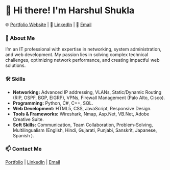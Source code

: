 # 👋 Hi there! I'm Harshul Shukla  
🌐 [Portfolio Website](https://Harshul1995.github.io) | 🔗 [LinkedIn](https://linkedin.com/in/harshul-shukla-37124812b) | 📧 [Email](mailto:harshul01shukla@yahoo.com)  

### 🚀 About Me
I’m an IT professional with expertise in networking, system administration, and web development. My passion lies in solving complex technical challenges, optimizing network performance, and creating impactful web solutions.  

### 🛠️ Skills
- **Networking:** Advanced IP addressing, VLANs, Static/Dynamic Routing (RIP, OSPF, BGP, EIGRP), VPNs, Firewall Management (Palo Alto, Cisco).  
- **Programming:** Python, C#, C++, SQL.  
- **Web Development:** HTML5, CSS, JavaScript, Responsive Design.  
- **Tools & Frameworks:** Wireshark, Nmap, Asp.Net, VB.Net, Adobe Creative Suite.  
- **Soft Skills:** Communication, Team Collaboration, Problem-Solving, Multilingualism (English, Hindi, Gujarati, Punjabi, Sanskrit, Japanese, Spanish ).  

### 📫 Contact Me
[Portfolio](https://Harshul1995.github.io) | [LinkedIn](https://linkedin.com/in/harshul-shukla-37124812b) | [Email](mailto:harshul01shukla@yahoo.com)
